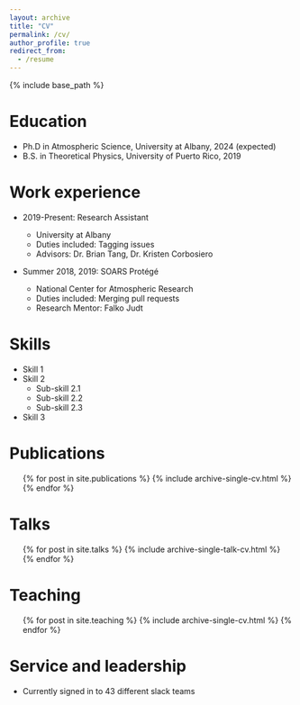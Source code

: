 ```yaml
---
layout: archive
title: "CV"
permalink: /cv/
author_profile: true
redirect_from:
  - /resume
---
```


{% include base_path %}

Education
======
* Ph.D in Atmospheric Science, University at Albany, 2024 (expected)
* B.S. in Theoretical Physics, University of Puerto Rico, 2019

Work experience
======
* 2019-Present: Research Assistant
  * University at Albany
  * Duties included: Tagging issues
  * Advisors: Dr. Brian Tang, Dr. Kristen Corbosiero

* Summer 2018, 2019: SOARS Protégé
  * National Center for Atmospheric Research
  * Duties included: Merging pull requests
  * Research Mentor: Falko Judt 
  
Skills
======
* Skill 1
* Skill 2
  * Sub-skill 2.1
  * Sub-skill 2.2
  * Sub-skill 2.3
* Skill 3

Publications
======
  <ul>{% for post in site.publications %}
    {% include archive-single-cv.html %}
  {% endfor %}</ul>
  
Talks
======
  <ul>{% for post in site.talks %}
    {% include archive-single-talk-cv.html %}
  {% endfor %}</ul>
  
Teaching
======
  <ul>{% for post in site.teaching %}
    {% include archive-single-cv.html %}
  {% endfor %}</ul>
  
Service and leadership
======
* Currently signed in to 43 different slack teams
